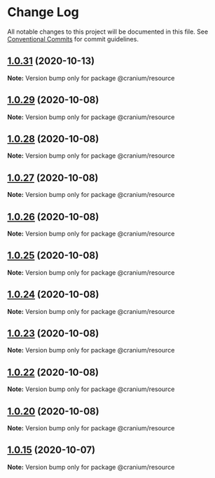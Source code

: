 # Change Log

All notable changes to this project will be documented in this file.
See [Conventional Commits](https://conventionalcommits.org) for commit guidelines.

## [1.0.31](https://github.com/alexgul4enko/bones/compare/v1.0.30...v1.0.31) (2020-10-13)

**Note:** Version bump only for package @cranium/resource





## [1.0.29](https://github.com/alexgul4enko/bones/compare/v1.0.28...v1.0.29) (2020-10-08)

**Note:** Version bump only for package @cranium/resource





## [1.0.28](https://github.com/alexgul4enko/bones/compare/v1.0.27...v1.0.28) (2020-10-08)

**Note:** Version bump only for package @cranium/resource





## [1.0.27](https://github.com/alexgul4enko/bones/compare/v1.0.26...v1.0.27) (2020-10-08)

**Note:** Version bump only for package @cranium/resource





## [1.0.26](https://github.com/alexgul4enko/bones/compare/v1.0.25...v1.0.26) (2020-10-08)

**Note:** Version bump only for package @cranium/resource





## [1.0.25](https://github.com/alexgul4enko/bones/compare/v1.0.24...v1.0.25) (2020-10-08)

**Note:** Version bump only for package @cranium/resource





## [1.0.24](https://github.com/alexgul4enko/bones/compare/v1.0.23...v1.0.24) (2020-10-08)

**Note:** Version bump only for package @cranium/resource





## [1.0.23](https://github.com/alexgul4enko/bones/compare/v1.0.22...v1.0.23) (2020-10-08)

**Note:** Version bump only for package @cranium/resource





## [1.0.22](https://github.com/alexgul4enko/bones/compare/v1.0.20...v1.0.22) (2020-10-08)

**Note:** Version bump only for package @cranium/resource





## [1.0.20](https://github.com/alexgul4enko/bones/compare/v1.0.19...v1.0.20) (2020-10-08)

**Note:** Version bump only for package @cranium/resource





## [1.0.15](https://github.com/alexgul4enko/bones/compare/v1.0.14...v1.0.15) (2020-10-07)

**Note:** Version bump only for package @cranium/resource
